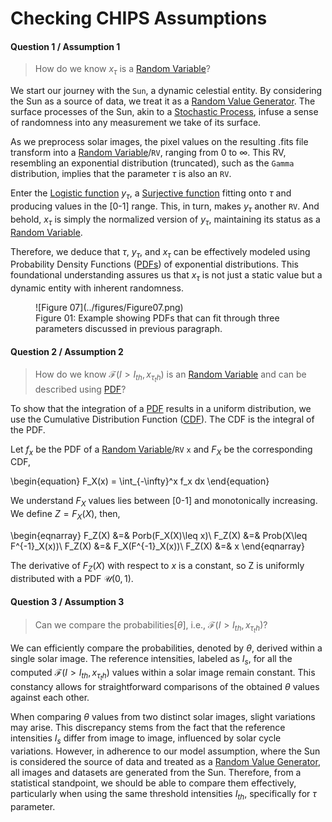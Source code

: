 <!-- 
Author(s): Shibaji Chakraborty

Disclaimer:
pyCHIPS is under the MIT license found in the root directory LICENSE.md 
Everyone is permitted to copy and distribute verbatim copies of this license 
document.

This version of the MIT Public License incorporates the terms
and conditions of MIT General Public License.
-->
# Checking CHIPS Assumptions

#### Question 1 / Assumption 1

> How do we know $x_{\tau}$ is a [Random Variable](https://en.wikipedia.org/wiki/Random_variable)?

We start our journey with the `Sun`, a dynamic celestial entity. By considering the Sun as a source of data, we treat it as a [Random Value Generator](https://en.wikipedia.org/wiki/Pseudorandom_number_generator). The surface processes of the Sun, akin to a [Stochastic Process](https://en.wikipedia.org/wiki/Stochastic_process), infuse a sense of randomness into any measurement we take of its surface.

As we preprocess solar images, the pixel values on the resulting .fits file transform into a [Random Variable](https://en.wikipedia.org/wiki/Random_variable)/`RV`, ranging from 0 to $\infty$. This RV, resembling an exponential distribution (truncated), such as the `Gamma` distribution, implies that the parameter $\tau$ is also an `RV`.

Enter the [Logistic function](https://en.wikipedia.org/wiki/Logistic_function) $y_\tau$, a [Surjective function](https://en.wikipedia.org/wiki/Surjective_function) fitting onto $\tau$ and producing values in the [0-1] range. This, in turn, makes $y_\tau$ another `RV`. And behold, $x_\tau$ is simply the normalized version of $y_\tau$, maintaining its status as a [Random Variable](https://en.wikipedia.org/wiki/Random_variable).

Therefore, we deduce that $\tau$, $y_\tau$, and $x_\tau$ can be effectively modeled using Probability Density Functions ([PDFs](https://en.wikipedia.org/wiki/Probability_density_function)) of exponential distributions. This foundational understanding assures us that $x_{\tau}$ is not just a static value but a dynamic entity with inherent randomness. 

<figure markdown>
![Figure 07](../figures/Figure07.png)
<figcaption>Figure 01: Example showing PDFs that can fit through three parameters discussed in previous paragraph. </figcaption>
</figure>

#### Question 2 / Assumption 2

> How do we know $\mathcal{F}(I>I_{th},x_{\tau_th})$ is an [Random Variable](https://en.wikipedia.org/wiki/Random_variable) and can be described using [PDF](https://en.wikipedia.org/wiki/Probability_density_function)?

To show that the integration of a [PDF](https://en.wikipedia.org/wiki/Probability_density_function) results in a uniform distribution, we use the Cumulative Distribution Function ([CDF](https://en.wikipedia.org/wiki/Cumulative_distribution_function)). The CDF is the integral of the PDF.

Let $f_x$ be the PDF of a [Random Variable](https://en.wikipedia.org/wiki/Random_variable)/`RV` `x` and $F_X$ be the corresponding CDF, 

\begin{equation}
F_X(x) = \int_{-\infty}^x f_x dx
\end{equation}

We understand $F_X$ values lies between [0-1] and monotonically increasing. We define $Z=F_X(X)$, then,

\begin{eqnarray}
F_Z(X) &=& Porb(F_X(X)\leq x)\\
F_Z(X) &=& Prob(X\leq F^{-1}_X(x))\\
F_Z(X) &=& F_X(F^{-1}_X(x))\\
F_Z(X) &=& x
\end{eqnarray}

The derivative of $F_Z(X)$ with respect to $x$ is a constant, so Z is uniformly distributed with a PDF  $\mathcal{U}(0,1)$.


#### Question 3 / Assumption 3

> Can we compare the probabilities[$\theta$], i.e., $\mathcal{F}(I>I_{th},x_{\tau_th})$?

We can efficiently compare the probabilities, denoted by $\theta$, derived within a single solar image. The reference intensities, labeled as $I_s$, for all the computed $\mathcal{F}(I>I_{th},x_{\tau_th})$ values within a solar image remain constant. This constancy allows for straightforward comparisons of the obtained $\theta$ values against each other.

When comparing $\theta$ values from two distinct solar images, slight variations may arise. This discrepancy stems from the fact that the reference intensities $I_s$ differ from image to image, influenced by solar cycle variations. However, in adherence to our model assumption, where the Sun is considered the source of data and treated as a [Random Value Generator](https://en.wikipedia.org/wiki/Pseudorandom_number_generator), all images and datasets are generated from the Sun. Therefore, from a statistical standpoint, we should be able to compare them effectively, particularly when using the same threshold intensities $I_{th}$, specifically for $\tau$ parameter.